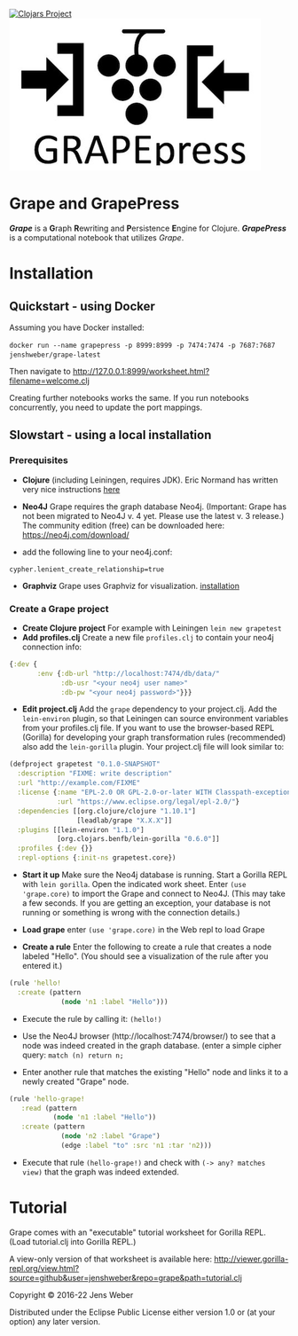 [![Clojars Project](https://img.shields.io/clojars/v/leadlab/grape.svg)](https://clojars.org/leadlab/grape)
![logo](https://raw.githubusercontent.com/jenshweber/grape/master/resources/logo.jpg)
# Grape and GrapePress

**_Grape_** is a **G**raph **R**ewriting and **P**ersistence **E**ngine for Clojure.  _**GrapePress**_ is a computational notebook that utilizes _Grape_.

# Installation

## Quickstart - using Docker

Assuming you have Docker installed:

``docker run --name grapepress -p 8999:8999 -p 7474:7474 -p 7687:7687  jenshweber/grape-latest``

Then navigate to http://127.0.0.1:8999/worksheet.html?filename=welcome.clj

Creating further notebooks works the same. If you run notebooks concurrently, you need to update the port mappings. 

## Slowstart - using a local installation

### Prerequisites

* **Clojure** (including Leiningen, requires JDK). Eric Normand has written very nice instructions [here](https://purelyfunctional.tv/guide/how-to-install-clojure/)
* **Neo4J** Grape requires the graph database Neo4j. (Important: Grape has not been migrated to Neo4J v. 4 yet. Please use the latest v. 3 release.) The community edition (free) can be downloaded here: https://neo4j.com/download/

* add the following line to your neo4j.conf:
```
cypher.lenient_create_relationship=true
```

* **Graphviz** Grape uses Graphviz for visualization. [installation](https://graphviz.gitlab.io/download/)

### Create a Grape project
* **Create Clojure project** For example with Leiningen ``lein new grapetest``
* **Add profiles.clj** Create a new file ``profiles.clj`` to contain your neo4j connection info:

```clojure
{:dev {
       :env {:db-url "http://localhost:7474/db/data/"
             :db-usr "<your neo4j user name>"
             :db-pw "<your neo4j password>"}}}
```

* **Edit project.clj** Add the `grape` dependency to your project.clj. Add the `lein-environ` plugin, so that Leiningen can source environment variables from your profiles.clj file. If you want to use the browser-based REPL (Gorilla) for developing your graph transformation rules (recommended) also add the `lein-gorilla` plugin. Your project.clj file will look similar to:

```clojure
(defproject grapetest "0.1.0-SNAPSHOT"
  :description "FIXME: write description"
  :url "http://example.com/FIXME"
  :license {:name "EPL-2.0 OR GPL-2.0-or-later WITH Classpath-exception-2.0"
            :url "https://www.eclipse.org/legal/epl-2.0/"}
  :dependencies [[org.clojure/clojure "1.10.1"]
                 [leadlab/grape "X.X.X"]]
  :plugins [[lein-environ "1.1.0"]
            [org.clojars.benfb/lein-gorilla "0.6.0"]]
  :profiles {:dev {}}
  :repl-options {:init-ns grapetest.core})
```
* **Start it up** Make sure the Neo4j database is running. Start a Gorilla REPL with `lein gorilla`. Open the indicated work sheet. Enter `(use 'grape.core)` to import the Grape and connect to Neo4J. (This may take a few seconds. If you are getting an exception, your database is not running or something is wrong with the connection details.)

* **Load grape** enter `(use 'grape.core)` in the Web repl to load Grape

* **Create a rule** Enter the following to create a rule that creates a node labeled "Hello". (You should see a visualization of the rule after you entered it.)

```clojure
(rule 'hello!
  :create (pattern
             (node 'n1 :label "Hello")))
```

* Execute the rule by calling it: `(hello!)`

* Use the Neo4J browser (http://localhost:7474/browser/) to see that a node was indeed created in the graph database. (enter a simple cipher query: `match (n) return n;`

* Enter another rule that matches the existing "Hello" node and links it to a newly created "Grape" node.

```clojure
(rule 'hello-grape!
   :read (pattern
           (node 'n1 :label "Hello"))
   :create (pattern
             (node 'n2 :label "Grape")
             (edge :label "to" :src 'n1 :tar 'n2)))
```

* Execute that rule `(hello-grape!)` and check with ```(-> any? matches view)``` that the graph was indeed extended.

# Tutorial

Grape comes with an "executable" tutorial worksheet for Gorilla REPL. (Load tutorial.clj into Gorilla REPL.)

A view-only version of that worksheet is available here:
http://viewer.gorilla-repl.org/view.html?source=github&user=jenshweber&repo=grape&path=tutorial.clj



Copyright © 2016-22 Jens Weber

Distributed under the Eclipse Public License either version 1.0 or (at
your option) any later version.
